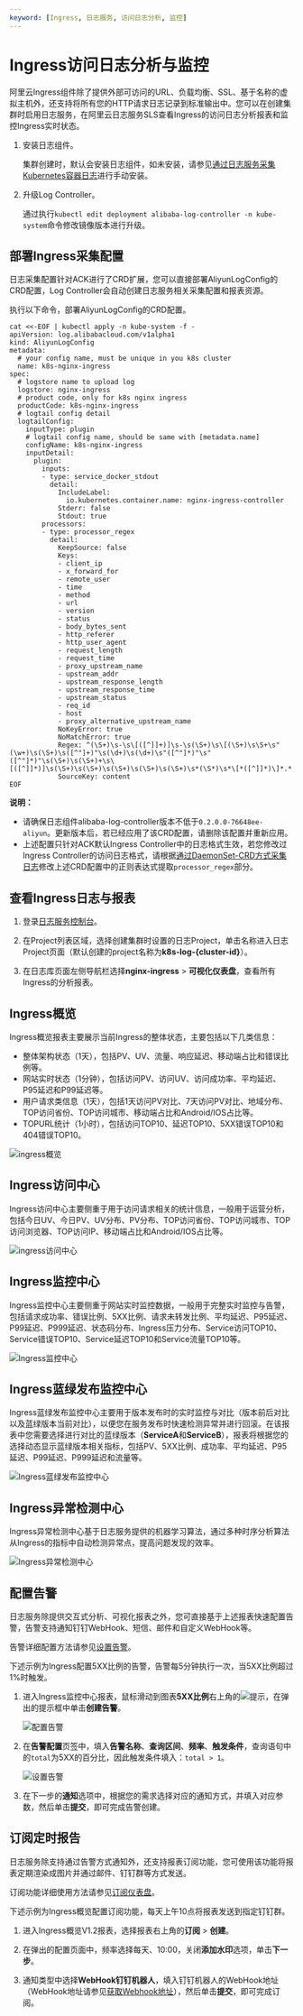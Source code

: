 ```yaml
---
keyword: [Ingress, 日志服务, 访问日志分析, 监控]
---
```


# Ingress访问日志分析与监控

阿里云Ingress组件除了提供外部可访问的URL、负载均衡、SSL、基于名称的虚拟主机外，还支持将所有您的HTTP请求日志记录到标准输出中。您可以在创建集群时启用日志服务，在阿里云日志服务SLS查看Ingress的访问日志分析报表和监控Ingress实时状态。

1.  安装日志组件。

    集群创建时，默认会安装日志组件，如未安装，请参见[通过日志服务采集Kubernetes容器日志](/cn.zh-CN/Kubernetes集群用户指南/可观测性/日志管理/通过日志服务采集Kubernetes容器日志.md)进行手动安装。

2.  升级Log Controller。

    通过执行`kubectl edit deployment alibaba-log-controller -n kube-system`命令修改镜像版本进行升级。


## 部署Ingress采集配置

日志采集配置针对ACK进行了CRD扩展，您可以直接部署AliyunLogConfig的CRD配置，Log Controller会自动创建日志服务相关采集配置和报表资源。

执行以下命令，部署AliyunLogConfig的CRD配置。

```
cat <<-EOF | kubectl apply -n kube-system -f -
apiVersion: log.alibabacloud.com/v1alpha1
kind: AliyunLogConfig
metadata:
  # your config name, must be unique in you k8s cluster
  name: k8s-nginx-ingress
spec:
  # logstore name to upload log
  logstore: nginx-ingress
  # product code, only for k8s nginx ingress
  productCode: k8s-nginx-ingress
  # logtail config detail
  logtailConfig:
    inputType: plugin
    # logtail config name, should be same with [metadata.name]
    configName: k8s-nginx-ingress
    inputDetail:
      plugin:
        inputs:
        - type: service_docker_stdout
          detail:
            IncludeLabel:
              io.kubernetes.container.name: nginx-ingress-controller
            Stderr: false
            Stdout: true
        processors:
        - type: processor_regex
          detail:
            KeepSource: false
            Keys:
            - client_ip
            - x_forward_for
            - remote_user
            - time
            - method
            - url
            - version
            - status
            - body_bytes_sent
            - http_referer
            - http_user_agent
            - request_length
            - request_time
            - proxy_upstream_name
            - upstream_addr
            - upstream_response_length
            - upstream_response_time
            - upstream_status
            - req_id
            - host
            - proxy_alternative_upstream_name
            NoKeyError: true
            NoMatchError: true
            Regex: ^(\S+)\s-\s\[([^]]+)]\s-\s(\S+)\s\[(\S+)\s\S+\s"(\w+)\s(\S+)\s([^"]+)"\s(\d+)\s(\d+)\s"([^"]*)"\s"([^"]*)"\s(\S+)\s(\S+)+\s\[([^]]*)]\s(\S+)\s(\S+)\s(\S+)\s(\S+)\s(\S+)\s*(\S*)\s*\[*([^]]*)\]*.*
            SourceKey: content
EOF
```

**说明：**

-   请确保日志组件alibaba-log-controller版本不低于`0.2.0.0-76648ee-aliyun`。更新版本后，若已经应用了该CRD配置，请删除该配置并重新应用。
-   上述配置只针对ACK默认Ingress Controller中的日志格式生效，若您修改过Ingress Controller的访问日志格式，请根据[通过DaemonSet-CRD方式采集日志](/cn.zh-CN/数据采集/Logtail采集/采集容器日志/通过DaemonSet-CRD方式采集日志.md)修改上述CRD配置中的正则表达式提取`processor_regex`部分。

## 查看Ingress日志与报表

1.  登录[日志服务控制台](https://sls.console.aliyun.com)。

2.  在Project列表区域，选择创建集群时设置的日志Project，单击名称进入日志Project页面（默认创建的project名称为**k8s-log-\{cluster-id\}**）。

3.  在日志库页面左侧导航栏选择**nginx-ingress** \> **可视化仪表盘**，查看所有Ingress的分析报表。


## Ingress概览

Ingress概览报表主要展示当前Ingress的整体状态，主要包括以下几类信息：

-   整体架构状态（1天），包括PV、UV、流量、响应延迟、移动端占比和错误比例等。
-   网站实时状态（1分钟），包括访问PV、访问UV、访问成功率、平均延迟、P95延迟和P99延迟等。
-   用户请求类信息（1天），包括1天访问PV对比、7天访问PV对比、地域分布、TOP访问省份、TOP访问城市、移动端占比和Android/IOS占比等。
-   TOPURL统计（1小时），包括访问TOP10、延迟TOP10、5XX错误TOP10和404错误TOP10。

![ingress概览](https://static-aliyun-doc.oss-accelerate.aliyuncs.com/assets/img/zh-CN/8973321161/p40696.png)

## Ingress访问中心

Ingress访问中心主要侧重于用于访问请求相关的统计信息，一般用于运营分析，包括今日UV、今日PV、UV分布、PV分布、TOP访问省份、TOP访问城市、TOP访问浏览器、TOP访问IP、移动端占比和Android/IOS占比等。

![ingress访问中心](https://static-aliyun-doc.oss-accelerate.aliyuncs.com/assets/img/zh-CN/7285659951/p40704.png)

## Ingress监控中心

Ingress监控中心主要侧重于网站实时监控数据，一般用于完整实时监控与告警，包括请求成功率、错误比例、5XX比例、请求未转发比例、平均延迟、P95延迟、P99延迟、P999延迟、状态码分布、Ingress压力分布、Service访问TOP10、Service错误TOP10、Service延迟TOP10和Service流量TOP10等。

![Ingress监控中心](https://static-aliyun-doc.oss-accelerate.aliyuncs.com/assets/img/zh-CN/8285659951/p40705.png)

## Ingress蓝绿发布监控中心

Ingress蓝绿发布监控中心主要用于版本发布时的实时监控与对比（版本前后对比以及蓝绿版本当前对比），以便您在服务发布时快速检测异常并进行回滚。在该报表中您需要选择进行对比的蓝绿版本（**ServiceA**和**ServiceB**），报表将根据您的选择动态显示蓝绿版本相关指标，包括PV、5XX比例、成功率、平均延迟、P95延迟、P99延迟、P999延迟和流量等。

![Ingress蓝绿发布监控中心](https://static-aliyun-doc.oss-accelerate.aliyuncs.com/assets/img/zh-CN/8285659951/p40706.png)

## Ingress异常检测中心

Ingress异常检测中心基于日志服务提供的机器学习算法，通过多种时序分析算法从Ingress的指标中自动检测异常点，提高问题发现的效率。

![Ingress异常检测中心](https://static-aliyun-doc.oss-accelerate.aliyuncs.com/assets/img/zh-CN/8285659951/p40707.png)

## 配置告警

日志服务除提供交互式分析、可视化报表之外，您可直接基于上述报表快速配置告警，告警支持通知钉钉WebHook、短信、邮件和自定义WebHook等。

告警详细配置方法请参见[设置告警](/cn.zh-CN/可视化与告警/告警/设置告警.md)。

下述示例为Ingress配置5XX比例的告警，告警每5分钟执行一次，当5XX比例超过1%时触发。

1.  进入Ingress监控中心报表，鼠标滑动到图表**5XX比例**右上角的![提示](https://static-aliyun-doc.oss-accelerate.aliyuncs.com/assets/img/zh-CN/8973321161/p229419.png)，在弹出的提示框中单击**创建告警**。

    ![配置告警](https://static-aliyun-doc.oss-accelerate.aliyuncs.com/assets/img/zh-CN/9285659951/p40708.png)

2.  在**告警配置**页签中，填入**告警名称**、**查询区间**、**频率**、**触发条件**，查询语句中的`total`为5XX的百分比，因此触发条件填入：`total > 1`。

    ![设置告警](https://static-aliyun-doc.oss-accelerate.aliyuncs.com/assets/img/zh-CN/9285659951/p40709.png)

3.  在下一步的**通知**选项中，根据您的需求选择对应的通知方式，并填入对应参数，然后单击**提交**，即可完成告警创建。


## 订阅定时报告

日志服务除支持通过告警方式通知外，还支持报表订阅功能，您可使用该功能将报表定期渲染成图片并通过邮件、钉钉群等方式发送。

订阅功能详细使用方法请参见[订阅仪表盘](/cn.zh-CN/可视化与告警/仪表盘/订阅仪表盘.md)。

下述示例为Ingress概览配置订阅功能，每天上午10点将报表发送到指定钉钉群。

1.  进入Ingress概览V1.2报表，选择报表右上角的**订阅** \> **创建**。

2.  在弹出的配置页面中，频率选择每天、10:00，关闭**添加水印**选项，单击**下一步**。

3.  通知类型中选择**WebHook钉钉机器人**，填入钉钉机器人的WebHook地址（WebHook地址请参见[获取Webhook地址]()），然后单击**提交**，即可完成订阅。


